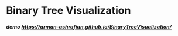 # Binary Tree Visualization

##### demo https://arman-ashrafian.github.io/BinaryTreeVisualization/

